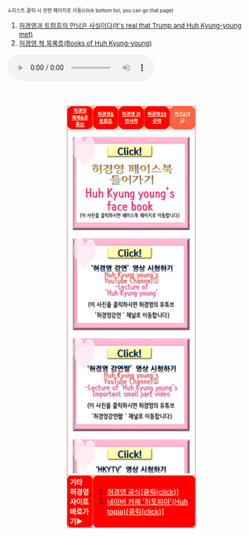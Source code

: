 <br>
<font size="1">↓리스트 클릭 시 관련 페이지로 이동(click bottom list, you can go that page)</font>
<ol>
  <li><a href="hky2_트럼프허경영.html" target="_blank"><font size="2">허경영과 트럼프의 만남은 사실이다(It's real that Trump and Huh Kyung-young met)</font></a></li>
  <li><a href="hky3_허경영책.html" target="_blank"><font size="2">허경영 책 목록들(Books of Huh Kyung-young)</font></a></li>
</ol>
  <audio src="m-flo_Miss You.mp3" controls autoplay></audio>
<html>

<head>
 
<meta charset="UTF-8">
<meta name="viewport" content="width=device-width,initial-scale=1.0,minimum-scale=1.0,maximum-scale=3.0,user-scalable=1.0">
 <title>허경영 연결사이트</title>

<style>
#listfontsize{ font-size:1.0vw;}
#textcenter{text-align : center;}
.tableheadandbody{border-spacing: 10px 10px; align:center; margin-left: auto; margin-right: auto; width:52%; height:95%; cellpadding:20px; cellspacing:10;}
.tr1{padding-left: 5px; padding-right: 5px; margin:10px; border:1px solid tomato; border-radius: 10px/10px; text-align:center;}
.tr2{padding-left: 5px; padding-right: 5px; margin:10px; border:1px solid tomato; border-radius: 10px/10px;}
.list{padding-left: 5px; padding-right: 5px; margin:10px; border:1px solid tomato; border-radius: 10px/10px;}
.listwidth{text-align : center;height:7.5%;width:10.4%;padding-left: 5px; padding-right: 5px; margin:10px; border:1px solid tomato; border-radius: 10px/10px;}
.listwidth2{height:9.5%;width:10%;padding-left: 5px; padding-right: 5px; margin:10px; border:1px solid tomato; border-radius: 10px/10px;}
.sizeSmall{width:60%; height:40%;}
.sizeNormal{width:70%; height:50%;}
.sizeLarge{width:80%;height:55%;}
#red{color:red;}
#black{color:black;}
#white{color:white; text-shadow:1px 1px 0px #f40;text-align : center;}
#white2{color:white; text-shadow:1px 1px 0px #f40;}
#whitebackground{background-color:white;}
#transparent{background-color:transparent;}
#transparent2{background-color:transparent; align:center;}
#tomatobackground{background-color:tomato;}
#redbackground{background-color:red;}
#paddingtomatobackground{background-color:tomato; padding-left: 12px; padding-right: 12px;}
#centercontent{height:700px; max-width: 95%; width: 95%; overflow: auto; margin-left: auto; margin-right: auto;}
</style>

 

</head>

<body>
 <script>
document.documentElement.addEventListener('touchstart',function(event){
if(event.touches.length<1){
event.prevetnDefault();
}
},false);
</script>

<body background="배경수정.png">
<br><br><br>

<table class="tableheadandbody">

<tr class="tr1" id="listfontsize">
 
<td class="listwidth" id="redbackground">
 <a href="computerhome.html" id="white"><b>허경영<br>페북&유튜브</b></a></td>
<td class="listwidth" id="redbackground">
 <a href="컴활정보처리.html" id="white"><b>허경영&트럼프</b></a></td>
<td class="listwidth" id="redbackground">
 <a href="mos.html" id="white"><b>허경영 관련서적</b></a></td>
<td class="listwidth" id="redbackground">
 <a href="컴퓨터프로그래밍언어.html" id="white"><b>허경영33공약</b></a></td>
<td class="listwidth" id="tomatobackground">
 <a href="프로그래밍언어스크래치.html" id="white"><b>퀴즈&댓글</b></a></td>

</tr>

<tr class="tr2">
  

<td id="whitebackground" colspan="5" class="list" valign="top">
<div id="centercontent">
 <table class="centercontent" id="whitebackground">

<a href="https://ko-kr.facebook.com/unhky/" target="_blank"><img src="허경영페이스북 클릭.png"></a>

<a href="https://www.youtube.com/channel/UCg3wU-Y3Aq8-0UAqYjXMCnw" target="_blank"><img src="허경영강연 클릭.png"></a>

<a href="https://www.youtube.com/channel/UCA7LZMILVfSYGwHU7Cj3g6Q" target="_blank"><img src="허경영강연짤 클릭.png"></a>

<a href="https://www.youtube.com/channel/UCy3eNixQgJld165YDfRDRZg" target="_blank"><img src="HKYTV 클릭.png"></a>

</table>
</div>
</td>

</tr>

<tr style="height=50px;" class="list">
 
<td class="list" id="redbackground">
<a id="white2"><b>기타 허경영 사이트 바로가기▶</b></a></td>

<td colspan="4" class="list" id="redbackground">
 
<ol>

<li><a href="https://www.hky33.kr/" target="_blank" align="left" id="white2">허경영 공식[클릭(click)]</a></li>

<li><a href="https://cafe.naver.com/huhkyungyoung" target="_blank" align="left" id="white2">네이버 카페 '허토피아'(Huh topia)[클릭(click)]</a></li>

</ol>
</td>



